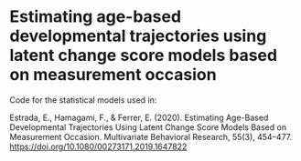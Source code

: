 # Estimating age-based developmental trajectories using latent change score models based on measurement occasion
Code for the statistical models used in:

Estrada, E., Hamagami, F., & Ferrer, E. (2020).
Estimating Age-Based Developmental Trajectories Using Latent Change Score Models Based on Measurement Occasion.
Multivariate Behavioral Research, 55(3), 454–477.
https://doi.org/10.1080/00273171.2019.1647822
